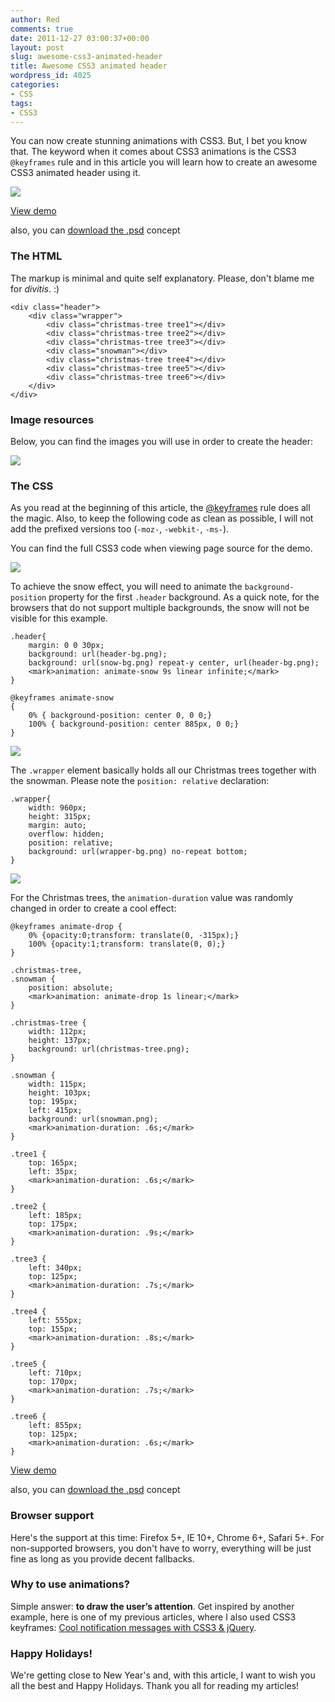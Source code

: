 ```yaml
---
author: Red
comments: true
date: 2011-12-27 03:00:37+00:00
layout: post
slug: awesome-css3-animated-header
title: Awesome CSS3 animated header
wordpress_id: 4025
categories:
- CSS
tags:
- CSS3
---
```


You can now create stunning animations with CSS3. But, I bet you know that. The keyword when it comes about CSS3 animations is the CSS3 `@keyframes` rule and in this article you will learn how to create an awesome CSS3 animated header using it.

![](http://www.red-team-design.com/wp-content/uploads/2011/12/awesome-css3-animated-header.gif)

<!-- more -->




[View demo](http://www.red-team-design.com/wp-content/uploads/2011/12/css3-animated-header-demo.html)
  

also, you can [download the .psd](http://www.red-team-design.com/wp-content/uploads/2011/12/css3-animated-header.zip) concept






### The HTML



The markup is minimal and quite self explanatory. Please, don't blame me for _divitis_. :)


    
    
    <div class="header">
    	<div class="wrapper">
    		<div class="christmas-tree tree1"></div>
    		<div class="christmas-tree tree2"></div>
    		<div class="christmas-tree tree3"></div>
    		<div class="snowman"></div>	
    		<div class="christmas-tree tree4"></div>
    		<div class="christmas-tree tree5"></div>
    		<div class="christmas-tree tree6"></div>
    	</div>
    </div>
    





### Image resources



Below, you can find the images you will use in order to create the header:

![](http://www.red-team-design.com/wp-content/uploads/2011/12/css3-header-images.png)



### The CSS



As you read at the beginning of this article, the [@keyframes](http://www.w3.org/TR/css3-animations/) rule does all the magic. Also, to keep the following code as clean as possible, I will not add the prefixed versions too (`-moz-`, `-webkit-`, `-ms-`).

You can find the full CSS3 code when viewing page source for the demo.

![](http://www.red-team-design.com/wp-content/uploads/2011/12/css3-header-background.png)

To achieve the snow effect, you will need to animate the `background-position` property for the first `.header` background. As a quick note, for the browsers that do not support multiple backgrounds, the snow will not be visible for this example.


    
    
    .header{
    	margin: 0 0 30px;
    	background: url(header-bg.png);
    	background: url(snow-bg.png) repeat-y center, url(header-bg.png);
    	<mark>animation: animate-snow 9s linear infinite;</mark>		
    }
    
    @keyframes animate-snow
    {
    	0% { background-position: center 0, 0 0;}
    	100% { background-position: center 885px, 0 0;}
    }
    



![](http://www.red-team-design.com/wp-content/uploads/2011/12/css3-header-wrapper.png)

The `.wrapper` element basically holds all our Christmas trees together with the snowman. Please note the `position: relative` declaration:


    
    
    .wrapper{
    	width: 960px;
    	height: 315px;
    	margin: auto;
    	overflow: hidden;
    	position: relative;
    	background: url(wrapper-bg.png) no-repeat bottom;
    }
    



![](http://www.red-team-design.com/wp-content/uploads/2011/12/awesome-css3-animated-header.gif)

For the Christmas trees, the `animation-duration` value was randomly changed in order to create a cool effect: 


    
    
    @keyframes animate-drop {   
    	0% {opacity:0;transform: translate(0, -315px);}
    	100% {opacity:1;transform: translate(0, 0);}
    }	
    
    .christmas-tree,
    .snowman {
    	position: absolute;
    	<mark>animation: animate-drop 1s linear;</mark>
    }
    
    .christmas-tree {
    	width: 112px;
    	height: 137px;
    	background: url(christmas-tree.png);
    }
    
    .snowman {
    	width: 115px;
    	height: 103px;
    	top: 195px;
    	left: 415px;
    	background: url(snowman.png);
    	<mark>animation-duration: .6s;</mark>
    }	
    	
    .tree1 {
    	top: 165px;
    	left: 35px;
    	<mark>animation-duration: .6s;</mark>		
    }
    
    .tree2 {
    	left: 185px;
    	top: 175px;	
    	<mark>animation-duration: .9s;</mark>		
    }
    
    .tree3 {
    	left: 340px;
    	top: 125px;	
    	<mark>animation-duration: .7s;</mark>		
    }
    
    .tree4 {
    	left: 555px;
    	top: 155px;	
    	<mark>animation-duration: .8s;</mark>		
    }
    
    .tree5 {
    	left: 710px;
    	top: 170px;	
    	<mark>animation-duration: .7s;</mark>		
    }
    
    .tree6 {
    	left: 855px;
    	top: 125px;
    	<mark>animation-duration: .6s;</mark>		
    }
    






[View demo](http://www.red-team-design.com/wp-content/uploads/2011/12/css3-animated-header-demo.html)
  

also, you can [download the .psd](http://www.red-team-design.com/wp-content/uploads/2011/12/css3-animated-header.zip) concept






### Browser support



Here's the support at this time: Firefox 5+, IE 10+, Chrome 6+, Safari 5+. For non-supported browsers, you don't have to worry, everything will be just fine as long as you provide decent fallbacks.



### Why to use animations?



Simple answer: **to draw the user’s attention**. Get inspired by another example, here is one of my previous articles, where I also used CSS3 keyframes: [Cool notification messages with CSS3 & jQuery](http://www.red-team-design.com/cool-notification-messages-with-css3-jquery). 



### Happy Holidays!



We're getting close to New Year's and, with this article, I want to wish you all the best and Happy Holidays. Thank you all for reading my articles!
